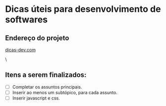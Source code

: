 # Dicas úteis para desenvolvimento de softwares


## Endereço do projeto
[dicas-dev.com](https://wendel4891.github.io/dicas-dev)

\

## Itens a serem finalizados:

- [ ] Completar os assuntos principais.
- [ ] Inserir ao menos um subtópico, para cada assunto.
- [ ] Inserir javascript e css.
